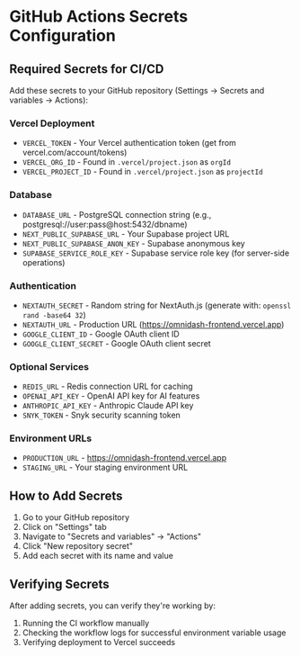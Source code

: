# GitHub Actions Secrets Configuration

## Required Secrets for CI/CD

Add these secrets to your GitHub repository (Settings → Secrets and variables → Actions):

### Vercel Deployment
- `VERCEL_TOKEN` - Your Vercel authentication token (get from vercel.com/account/tokens)
- `VERCEL_ORG_ID` - Found in `.vercel/project.json` as `orgId`
- `VERCEL_PROJECT_ID` - Found in `.vercel/project.json` as `projectId`

### Database
- `DATABASE_URL` - PostgreSQL connection string (e.g., postgresql://user:pass@host:5432/dbname)
- `NEXT_PUBLIC_SUPABASE_URL` - Your Supabase project URL
- `NEXT_PUBLIC_SUPABASE_ANON_KEY` - Supabase anonymous key
- `SUPABASE_SERVICE_ROLE_KEY` - Supabase service role key (for server-side operations)

### Authentication
- `NEXTAUTH_SECRET` - Random string for NextAuth.js (generate with: `openssl rand -base64 32`)
- `NEXTAUTH_URL` - Production URL (https://omnidash-frontend.vercel.app)
- `GOOGLE_CLIENT_ID` - Google OAuth client ID
- `GOOGLE_CLIENT_SECRET` - Google OAuth client secret

### Optional Services
- `REDIS_URL` - Redis connection URL for caching
- `OPENAI_API_KEY` - OpenAI API key for AI features
- `ANTHROPIC_API_KEY` - Anthropic Claude API key
- `SNYK_TOKEN` - Snyk security scanning token

### Environment URLs
- `PRODUCTION_URL` - https://omnidash-frontend.vercel.app
- `STAGING_URL` - Your staging environment URL

## How to Add Secrets

1. Go to your GitHub repository
2. Click on "Settings" tab
3. Navigate to "Secrets and variables" → "Actions"
4. Click "New repository secret"
5. Add each secret with its name and value

## Verifying Secrets

After adding secrets, you can verify they're working by:
1. Running the CI workflow manually
2. Checking the workflow logs for successful environment variable usage
3. Verifying deployment to Vercel succeeds